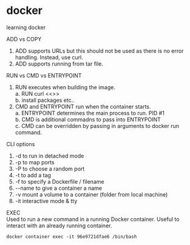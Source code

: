 # docker
learning docker

ADD vs COPY

1. ADD supports URLs but this should not be used as there is no error handling. Instead, use curl.
2. ADD supports running from tar file.

RUN vs CMD vs ENTRYPOINT

1. RUN executes when building the image. <br>
    a. RUN curl <<<URL>>> <br>
    b. install packages etc.. <br>
2. CMD and ENTRYPOINT run when the container starts. <br>
    a. ENTRYPOINT determines the main process to run. PID #1<br>
    b. CMD is additional commadns to pass into ENTRYPOINT<br>
    c. CMD can be overridden by passing in arguments to docker run command.<br>

CLI options
1. -d to run in detached mode
2. -p to map ports
3. -P to choose a random port
4. -t to add a tag
5. -f to specify a Dockerfile / filename
6. --name to give a container a name
7. -v mount a volume to a container (folder from local machine)
8. -it interactive mode & tty

EXEC <br>
Used to run a new command in a running Docker container. Useful to interact with an already running container.
```
docker container exec -it 96e9721dfae6 /bin/bash
```